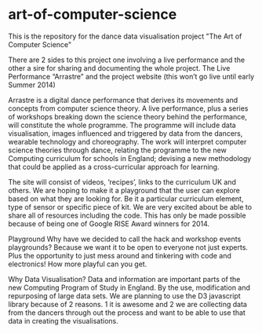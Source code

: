 art-of-computer-science
=======================

This is the repository for the dance data visualisation project "The Art of Computer Science"

There are 2 sides to this project one involving a live performance and the other a sire for sharing and documenting the whole project. The Live Performance “Arrastre” and the project website (this won’t go live until early Summer 2014)

Arrastre is a digital dance performance that derives its movements and concepts from computer science theory. A live performance, plus a series of workshops breaking down the science theory behind the performance, will constitute the whole programme. The programme will include data visualisation, images influenced and triggered by data from the dancers, wearable technology and choreography. The work will interpret computer science theories through dance, relating the programme to the new Computing curriculum for schools in England; devising a new methodology that could be applied as a cross-curricular approach for learning.

The site will consist of videos, ‘recipes’, links to the curriculum UK and others. We are hoping to make it a playground that the user can explore based on what they are looking for. Be it a particular curriculum element, type of sensor or specific piece of kit. We are very excited about be able to share all of resources including the code. This has only be made possible because of being one of Google RISE Award winners for 2014.

Playground
Why have we decided to call the hack and workshop events playgrounds? Because we want it to be open to everyone not just experts. Plus the opportunity to just mess around and tinkering with code and electronics! How more playful can you get.

Why Data Visualisation?
Data and information are important parts of the new Computing Program of Study in England. By the use, modification and repurposing of large data sets. We are planning to use the D3 javascript library because of 2 reasons. 1 it is awesome and 2 we are collecting data from the dancers through out the process and want to be able to use that data in creating the visualisations.


